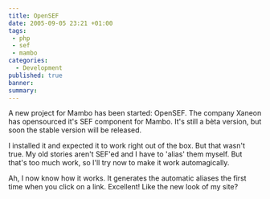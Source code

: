 ```yaml
---
title: OpenSEF
date: 2005-09-05 23:21 +01:00
tags:
 - php
 - sef
 - mambo
categories:
  - Development
published: true
banner: 
summary:
---
```

A new project for Mambo has been started: OpenSEF. The company Xaneon has opensourced it's SEF component for Mambo. It's still a bèta version, but soon the stable version will be released.

I installed it and expected it to work right out of the box. But that wasn't true. My old stories aren't SEF'ed and I have to 'alias' them myself. But that's too much work, so I'll try now to make it work automagically.

<some time later>
Ah, I now know how it works. It generates the automatic aliases the first time when you click on a link. Excellent!
Like the new look of my site?